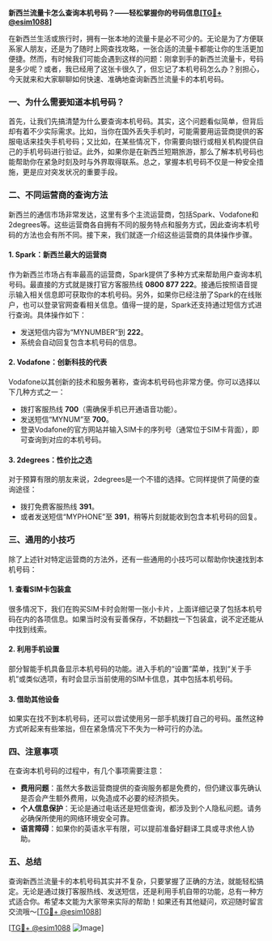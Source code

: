 **新西兰流量卡怎么查询本机号码？——轻松掌握你的号码信息[[TG💪+ @esim1088](https://t.me/s/esim1088)]**

在新西兰生活或旅行时，拥有一张本地的流量卡是必不可少的。无论是为了方便联系家人朋友，还是为了随时上网查找攻略，一张合适的流量卡都能让你的生活更加便捷。然而，有时候我们可能会遇到这样的问题：刚拿到手的新西兰流量卡，号码是多少呢？或者，我已经用了这张卡很久了，但忘记了本机号码怎么办？别担心，今天就来和大家聊聊如何快速、准确地查询新西兰流量卡的本机号码。

### 一、为什么需要知道本机号码？

首先，让我们先搞清楚为什么要查询本机号码。其实，这个问题看似简单，但背后却有着不少实际需求。比如，当你在国外丢失手机时，可能需要用运营商提供的客服电话来挂失手机号码；又比如，在某些情况下，你需要向银行或相关机构提供自己的手机号码进行验证。此外，如果你是在新西兰短期旅游，那么了解本机号码也能帮助你在紧急时刻及时与外界取得联系。总之，掌握本机号码不仅是一种安全措施，更是应对突发状况的重要手段。

### 二、不同运营商的查询方法

新西兰的通信市场非常发达，这里有多个主流运营商，包括Spark、Vodafone和2degrees等。这些运营商各自拥有不同的服务特点和服务方式，因此查询本机号码的方法也会有所不同。接下来，我们就逐一介绍这些运营商的具体操作步骤。

#### 1. Spark：新西兰最大的运营商

作为新西兰市场占有率最高的运营商，Spark提供了多种方式来帮助用户查询本机号码。最直接的方式就是拨打官方客服热线 **0800 877 222**。接通后按照语音提示输入相关信息即可获取你的本机号码。另外，如果你已经注册了Spark的在线账户，也可以登录官网查看相关信息。值得一提的是，Spark还支持通过短信方式进行查询。具体操作如下：
- 发送短信内容为“MYNUMBER”到 **222**。
- 系统会自动回复包含本机号码的信息。

#### 2. Vodafone：创新科技的代表

Vodafone以其创新的技术和服务著称，查询本机号码也非常方便。你可以选择以下几种方式之一：
- 拨打客服热线 **700**（需确保手机已开通语音功能）。
- 发送短信“MYNUM”至 **700**。
- 登录Vodafone的官方网站并输入SIM卡的序列号（通常位于SIM卡背面），即可查询到对应的本机号码。

#### 3. 2degrees：性价比之选

对于预算有限的朋友来说，2degrees是一个不错的选择。它同样提供了简便的查询途径：
- 拨打免费客服热线 **391**。
- 或者发送短信“MYPHONE”至 **391**，稍等片刻就能收到包含本机号码的回复。

### 三、通用的小技巧

除了上述针对特定运营商的方法外，还有一些通用的小技巧可以帮助你快速找到本机号码：

#### 1. 查看SIM卡包装盒

很多情况下，我们在购买SIM卡时会附带一张小卡片，上面详细记录了包括本机号码在内的各项信息。如果当时没有妥善保存，不妨翻找一下包装盒，说不定还能从中找到线索。

#### 2. 利用手机设置

部分智能手机具备显示本机号码的功能。进入手机的“设置”菜单，找到“关于手机”或类似选项，有时会显示当前使用的SIM卡信息，其中包括本机号码。

#### 3. 借助其他设备

如果实在找不到本机号码，还可以尝试使用另一部手机拨打自己的号码。虽然这种方式听起来有些笨拙，但在紧急情况下不失为一种可行的办法。

### 四、注意事项

在查询本机号码的过程中，有几个事项需要注意：

- **费用问题**：虽然大多数运营商提供的查询服务都是免费的，但仍建议事先确认是否会产生额外费用，以免造成不必要的经济损失。
- **个人信息保护**：无论是通过电话还是短信查询，都涉及到个人隐私问题。请务必确保所使用的网络环境安全可靠。
- **语言障碍**：如果你的英语水平有限，可以提前准备好翻译工具或寻求他人协助。

### 五、总结

查询新西兰流量卡的本机号码其实并不复杂，只要掌握了正确的方法，就能轻松搞定。无论是通过拨打客服热线、发送短信，还是利用手机自带的功能，总有一种方式适合你。希望本文能为大家带来实际的帮助！如果还有其他疑问，欢迎随时留言交流哦～[[TG💪+ @esim1088](https://t.me/s/esim1088)]

[[TG💪+ @esim1088](https://t.me/s/esim1088) ![Image](https://i.postimg.cc/4NQfJmqS/Snipaste-2025-05-13-00-14-12.png)]